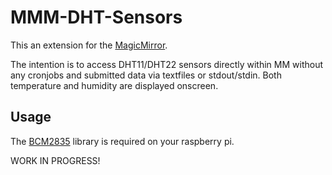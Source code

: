# MMM-DHT-Sensors
This an extension for the [MagicMirror](https://github.com/MichMich/MagicMirror).

The intention is to access DHT11/DHT22 sensors directly within MM without any cronjobs and submitted data via textfiles or stdout/stdin. Both temperature and humidity are displayed onscreen. 

## Usage

The  [BCM2835](http://www.airspayce.com/mikem/bcm2835/) library is required on your raspberry pi.

WORK IN PROGRESS!
